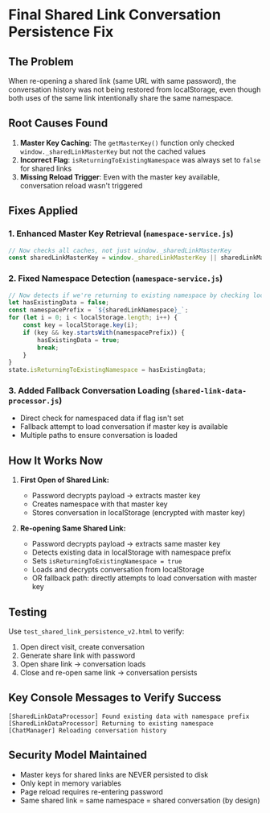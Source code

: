 # Final Shared Link Conversation Persistence Fix

## The Problem
When re-opening a shared link (same URL with same password), the conversation history was not being restored from localStorage, even though both uses of the same link intentionally share the same namespace.

## Root Causes Found
1. **Master Key Caching**: The `getMasterKey()` function only checked `window._sharedLinkMasterKey` but not the cached values
2. **Incorrect Flag**: `isReturningToExistingNamespace` was always set to `false` for shared links
3. **Missing Reload Trigger**: Even with the master key available, conversation reload wasn't triggered

## Fixes Applied

### 1. Enhanced Master Key Retrieval (`namespace-service.js`)
```javascript
// Now checks all caches, not just window._sharedLinkMasterKey
const sharedLinkMasterKey = window._sharedLinkMasterKey || sharedLinkMasterKeyCache || state.current.sharedLinkMasterKey;
```

### 2. Fixed Namespace Detection (`namespace-service.js`)
```javascript
// Now detects if we're returning to existing namespace by checking localStorage
let hasExistingData = false;
const namespacePrefix = `${sharedLinkNamespace}_`;
for (let i = 0; i < localStorage.length; i++) {
    const key = localStorage.key(i);
    if (key && key.startsWith(namespacePrefix)) {
        hasExistingData = true;
        break;
    }
}
state.isReturningToExistingNamespace = hasExistingData;
```

### 3. Added Fallback Conversation Loading (`shared-link-data-processor.js`)
- Direct check for namespaced data if flag isn't set
- Fallback attempt to load conversation if master key is available
- Multiple paths to ensure conversation is loaded

## How It Works Now

1. **First Open of Shared Link:**
   - Password decrypts payload → extracts master key
   - Creates namespace with that master key
   - Stores conversation in localStorage (encrypted with master key)

2. **Re-opening Same Shared Link:**
   - Password decrypts payload → extracts same master key
   - Detects existing data in localStorage with namespace prefix
   - Sets `isReturningToExistingNamespace = true`
   - Loads and decrypts conversation from localStorage
   - OR fallback path: directly attempts to load conversation with master key

## Testing
Use `test_shared_link_persistence_v2.html` to verify:
1. Open direct visit, create conversation
2. Generate share link with password
3. Open share link → conversation loads
4. Close and re-open same link → conversation persists

## Key Console Messages to Verify Success
```
[SharedLinkDataProcessor] Found existing data with namespace prefix
[SharedLinkDataProcessor] Returning to existing namespace
[ChatManager] Reloading conversation history
```

## Security Model Maintained
- Master keys for shared links are NEVER persisted to disk
- Only kept in memory variables
- Page reload requires re-entering password
- Same shared link = same namespace = shared conversation (by design)